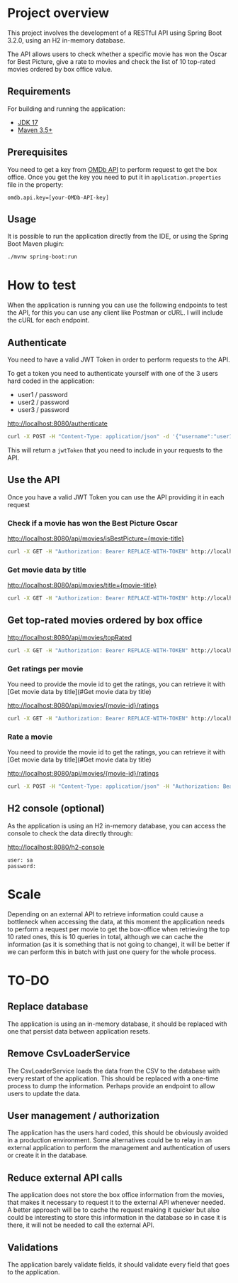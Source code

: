 # Project overview

This project involves the development of a RESTful API using Spring Boot 3.2.0, using an H2 in-memory database.

The API allows users to check whether a specific movie has won the Oscar for Best Picture, give a rate to movies
and check the list of 10 top-rated movies ordered by box office value.

## Requirements

For building and running the application:

- [JDK 17](https://www.oracle.com/java/technologies/downloads/#java17)
- [Maven 3.5+](https://maven.apache.org)

## Prerequisites

You need to get a key from [OMDb API](http://www.omdbapi.com) to perform request to get the box office.
Once you get the key you need to put it in ```application.properties``` file in the property:

```properties
omdb.api.key=[your-OMDb-API-key]
```

## Usage

It is possible to run the application directly from the IDE, or using the Spring Boot Maven plugin:

```bash
./mvnw spring-boot:run
```

# How to test

When the application is running you can use the following endpoints to test the API,
for this you can use any client like Postman or cURL. I will include the cURL for each endpoint.

## Authenticate

You need to have a valid JWT Token in order to perform requests to the API.

To get a token you need to authenticate yourself with one of the 3 users hard coded in the application:

- user1 / password
- user2 / password
- user3 / password


[http://localhost:8080/authenticate](http://localhost:8080/authenticate)

```bash
curl -X POST -H "Content-Type: application/json" -d '{"username":"user1", "password":"password"}' http://localhost:8080/authenticate
```

This will return a ```jwtToken``` that you need to include in your requests to the API.

## Use the API

Once you have a valid JWT Token you can use the API providing it in each request

### Check if a movie has won the Best Picture Oscar

[http://localhost:8080/api/movies/isBestPicture={movie-title}](http://localhost:8080/api/movies/isBestPicture={movie-title})

```bash
curl -X GET -H "Authorization: Bearer REPLACE-WITH-TOKEN" http://localhost:8080/api/movies/isBestPicture=Avatar
```

### Get movie data by title

[http://localhost:8080/api/movies/title={movie-title}](http://localhost:8080/api/movies/title={movie-title})

```bash
curl -X GET -H "Authorization: Bearer REPLACE-WITH-TOKEN" http://localhost:8080/api/movies/title=Avatar
```

## Get top-rated movies ordered by box office

[http://localhost:8080/api/movies/topRated](http://localhost:8080/api/movies/topRated)

```bash
curl -X GET -H "Authorization: Bearer REPLACE-WITH-TOKEN" http://localhost:8080/api/movies/topRated
```

### Get ratings per movie

You need to provide the movie id to get the ratings, you can retrieve it with [Get movie data by title](#Get movie data by title)

[http://localhost:8080/api/movies/{movie-id}/ratings](http://localhost:8080/api/movies/{movie-id}/ratings)

```bash
curl -X GET -H "Authorization: Bearer REPLACE-WITH-TOKEN" http://localhost:8080/api/movies/80/ratings
```

### Rate a movie

You need to provide the movie id to get the ratings, you can retrieve it with [Get movie data by title](#Get movie data by title)

[http://localhost:8080/api/movies/{movie-id}/ratings](http://localhost:8080/api/movies/{movie-id}/ratings)

```bash
curl -X POST -H "Content-Type: application/json" -H "Authorization: Bearer REPLACE-WITH-TOKEN" -d '{"rate":"5"}' http://localhost:8080/api/movies/80/ratings
```

## H2 console (optional)

As the application is using an H2 in-memory database, you can access the console to check the data directly through:

[http://localhost:8080/h2-console](http://localhost:8080/h2-console)

    user: sa
    password:

# Scale

Depending on an external API to retrieve information could cause a bottleneck when accessing the data, at this moment
the application needs to perform a request per movie to get the box-office when retrieving the top 10 rated ones,
this is 10 queries in total, although we can cache the information (as it is something that is not going to change),
it will be better if we can perform this in batch with just one query for the whole process.

# TO-DO

## Replace database

The application is using an in-memory database, it should be replaced with one that persist data between application
resets.

## Remove CsvLoaderService

The CsvLoaderService loads the data from the CSV to the database with every restart of the application.
This should be replaced with a one-time process to dump the information. Perhaps provide an endpoint to allow users to
update the data.

## User management / authorization

The application has the users hard coded, this should be obviously avoided in a production environment.
Some alternatives could be to relay in an external application to perform the management and authentication of users
or create it in the database.

## Reduce external API calls

The application does not store the box office information from the movies, that makes it necessary to request it to the
external API whenever needed. A better approach will be to cache the request making it quicker but also could be
interesting to store this information in the database so in case it is there, it will not be needed to call the external
API.

## Validations

The application barely validate fields, it should validate every field that goes to the application.
